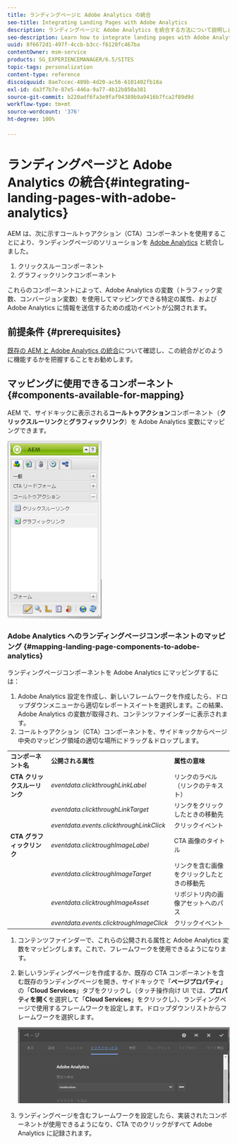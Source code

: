 ```yaml
---
title: ランディングページと Adobe Analytics の統合
seo-title: Integrating Landing Pages with Adobe Analytics
description: ランディングページと Adobe Analytics を統合する方法について説明します。
seo-description: Learn how to integrate landing pages with Adobe Analytics.
uuid: 8f6672d1-497f-4ccb-b3cc-f6120fc467ba
contentOwner: msm-service
products: SG_EXPERIENCEMANAGER/6.5/SITES
topic-tags: personalization
content-type: reference
discoiquuid: 8ae7ccec-489b-4d20-ac56-6101402fb18a
exl-id: da3f7b7e-87e5-446a-9a77-4b12b850a381
source-git-commit: b220adf6fa3e9faf94389b9a9416b7fca2f89d9d
workflow-type: tm+mt
source-wordcount: '376'
ht-degree: 100%

---
```


# ランディングページと Adobe Analytics の統合{#integrating-landing-pages-with-adobe-analytics}

AEM は、次に示すコールトゥアクション（CTA）コンポーネントを使用することにより、ランディングページのソリューションを [Adobe Analytics](https://www.omniture.com/jp/products/analytics/sitecatalyst) と統合しました。

1. クリックスルーコンポーネント
1. グラフィックリンクコンポーネント

これらのコンポーネントによって、Adobe Analytics の変数（トラフィック変数、コンバージョン変数）を使用してマッピングできる特定の属性、および Adobe Analytics に情報を送信するための成功イベントが公開されます。

## 前提条件 {#prerequisites}

[既存の AEM と Adobe Analytics の統合](/help/sites-administering/adobeanalytics.md)について確認し、この統合がどのように機能するかを把握することをお勧めします。

## マッピングに使用できるコンポーネント {#components-available-for-mapping}

AEM で、サイドキックに表示される&#x200B;**コールトゥアクション**&#x200B;コンポーネント（**クリックスルーリンク**&#x200B;と&#x200B;**グラフィックリンク**）を Adobe Analytics 変数にマッピングできます。

![chlimage_1-21](assets/chlimage_1-21a.jpeg)

### Adobe Analytics へのランディングページコンポーネントのマッピング {#mapping-landing-page-components-to-adobe-analytics}

ランディングページコンポーネントを Adobe Analytics にマッピングするには：

1. Adobe Analytics 設定を作成し、新しいフレームワークを作成したら、ドロップダウンメニューから適切なレポートスイートを選択します。この結果、Adobe Analytics の変数が取得され、コンテンツファインダーに表示されます。
1. コールトゥアクション（CTA）コンポーネントを、サイドキックからページ中央のマッピング領域の適切な場所にドラッグ＆ドロップします。

<table>
 <tbody>
  <tr>
   <td><strong>コンポーネント名</strong></td>
   <td><strong>公開される属性</strong></td>
   <td><strong>属性の意味</strong></td>
  </tr>
  <tr>
   <td><strong>CTA クリックスルーリンク</strong></td>
   <td><i>eventdata.clickthroughLinkLabel</i> <br /> </td>
   <td>リンクのラベル（リンクのテキスト） </td>
  </tr>
  <tr>
   <td><br type="_moz" /> </td>
   <td><i>eventdata.clickthroughLinkTarget</i> <br /> </td>
   <td>リンクをクリックしたときの移動先 </td>
  </tr>
  <tr>
   <td><br type="_moz" /> </td>
   <td><i>eventdata.events.clickthroughLinkClick</i> <br /> </td>
   <td>クリックイベント </td>
  </tr>
  <tr>
   <td><strong>CTA グラフィックリンク</strong></td>
   <td><i>eventdata.clicktroughImageLabel</i> <br /> </td>
   <td>CTA 画像のタイトル </td>
  </tr>
  <tr>
   <td><br type="_moz" /> </td>
   <td><i>eventdata.clicktroughImageTarget</i> <br /> </td>
   <td>リンクを含む画像をクリックしたときの移動先</td>
  </tr>
  <tr>
   <td><br type="_moz" /> </td>
   <td><i>eventdata.clicktroughImageAsset</i> <br /> </td>
   <td>リポジトリ内の画像アセットへのパス </td>
  </tr>
  <tr>
   <td><br type="_moz" /> </td>
   <td><i>eventdata.events.clicktroughImageClick</i> <br /> </td>
   <td>クリックイベント</td>
  </tr>
 </tbody>
</table>

1. コンテンツファインダーで、これらの公開される属性と Adobe Analytics 変数をマッピングします。これで、フレームワークを使用できるようになります。
1. 新しいランディングページを作成するか、既存の CTA コンポーネントを含む既存のランディングページを開き、サイドキックで「**ページプロパティ**」の「**Cloud Services**」タブをクリックし（タッチ操作向け UI では、**プロパティを開く**&#x200B;を選択して「**Cloud Services**」をクリックし）、ランディングページで使用するフレームワークを設定します。ドロップダウンリストからフレームワークを選択します。

   ![chlimage_1-25](assets/chlimage_1-25a.png)

1. ランディングページを含むフレームワークを設定したら、実装されたコンポーネントが使用できるようになり、CTA でのクリックがすべて Adobe Analytics に記録されます。
